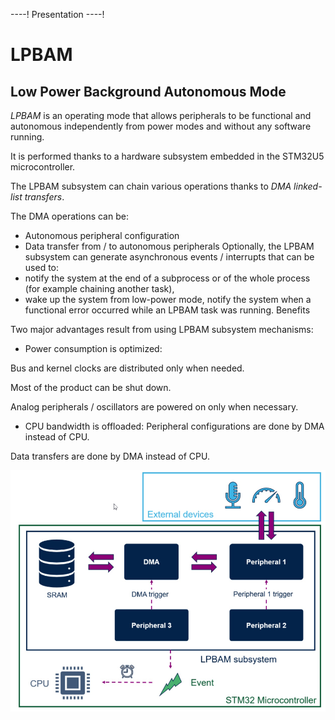 ----!
Presentation
----! 

# LPBAM #
## Low Power Background Autonomous Mode

*LPBAM* is an operating mode that allows peripherals to be functional and autonomous independently from power modes and without any software running. 

It is performed thanks to a hardware subsystem embedded in the STM32U5 microcontroller.

The LPBAM subsystem can chain various operations thanks to *DMA linked-list transfers*. 

The DMA operations can be:
- Autonomous peripheral configuration
- Data transfer from / to autonomous peripherals
Optionally, the LPBAM subsystem can generate asynchronous events / interrupts that can be used to:
- notify the system at the end of a subprocess or of the whole process (for example chaining another task),
- wake up the system from low-power mode,
notify the system when a functional error occurred while an LPBAM task was running.
Benefits

Two major advantages result from using LPBAM subsystem mechanisms:
- Power consumption is optimized:

Bus and kernel clocks are distributed only when needed.

Most of the product can be shut down.

Analog peripherals / oscillators are powered on only when necessary.
- CPU bandwidth is offloaded:
Peripheral configurations are done by DMA instead of CPU.

Data transfers are done by DMA instead of CPU.



![theory1](./img/01.png)
